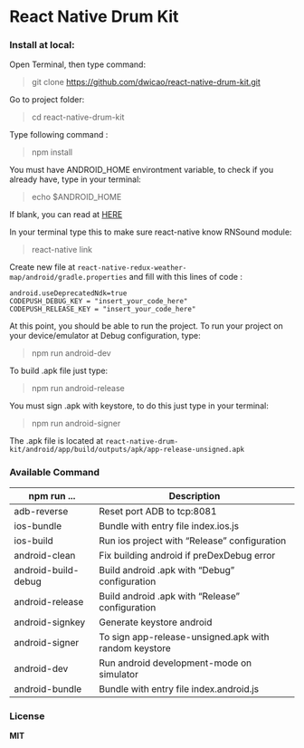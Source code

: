 # React Native Drum Kit
### Install at local:
Open Terminal, then type command:  
> git clone https://github.com/dwicao/react-native-drum-kit.git

Go to project folder:
> cd react-native-drum-kit

Type following command :  
> npm install  

You must have ANDROID_HOME environtment variable, to check if you already have, type in your terminal:  
> echo $ANDROID_HOME  

If blank, you can read at [HERE](https://goo.gl/XSBmwE)

In your terminal type this to make sure react-native know RNSound module:  
> react-native link

Create new file at `react-native-redux-weather-map/android/gradle.properties` and fill with this lines of code :  

```
android.useDeprecatedNdk=true
CODEPUSH_DEBUG_KEY = "insert_your_code_here"
CODEPUSH_RELEASE_KEY = "insert_your_code_here"
```

At this point, you should be able to run the project.
To run your project on your device/emulator at Debug configuration, type:
> npm run android-dev

To build .apk file just type:  
> npm run android-release  

You must sign .apk with keystore, to do this just type in your terminal:  
> npm run android-signer

The .apk file is located at `react-native-drum-kit/android/app/build/outputs/apk/app-release-unsigned.apk`


###  Available Command  

| npm run ... | Description |
| --- | --- |
| adb-reverse | Reset port ADB to tcp:8081 |
| ios-bundle | Bundle with entry file index.ios.js |
| ios-build  | Run ios project with “Release” configuration |
| android-clean | Fix building android if preDexDebug error |
| android-build-debug | Build android .apk with “Debug” configuration |
| android-release  | Build android .apk with “Release” configuration  |
| android-signkey  | Generate keystore android  |
| android-signer | To sign app-release-unsigned.apk with random keystore |
| android-dev | Run android development-mode on simulator |
| android-bundle | Bundle with entry file index.android.js |
 
 
### License
**MIT**  


